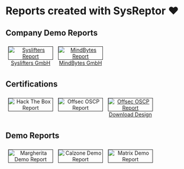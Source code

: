 # Reports created with SysReptor ❤️ 
## Company Demo Reports
<div style="text-align:center">
<a href="/assets/reports/Demo-Report-Syslifters.pdf" target="_blank">
    <figure style="float:left;width:24%;margin:0.5em;">
        <img alt="Syslifters Report" src="/assets/reports/Demo-Report-Syslifters-Preview.png" style="border:1px solid;" />
        <figcaption><a href="https://www.syslifters.com/" target="_blank">Syslifters GmbH</a></figcaption>
    </figure>
</a>
<a href="/assets/reports/Demo-Report-MindBytes.pdf" target="_blank">
    <figure style="float:left;width:24%;margin:0.5em;">
        <img alt="MindBytes Report" src="/assets/reports/Demo-Report-MindBytes-Preview.png" style="border:1px solid;" />
        <figcaption><a href="https://mind-bytes.de/" target="_blank">MindBytes GmbH</a></figcaption>
    </figure>
</a>
</div>
<br style="clear:both" />

## Certifications
<div style="text-align:center">
<a href="/assets/reports/HTB-CPTS-Report.pdf" target="_blank">
    <figure style="float:left;width:24%;margin:0.5em;">
        <img alt="Hack The Box Report" src="/assets/reports/HTB-CPTS-Report-Preview.png" style="border:1px solid;" />
        <!--<figcaption>
            <a href="#">Download Design</a>
        </figcaption>-->
    </figure>
</a>
<a href="/assets/reports/OSCP-Exam-Report.pdf" target="_blank">
    <figure style="float:left;width:24%;margin:0.5em;">
        <img alt="Offsec OSCP Report" src="/assets/reports/OSCP-Exam-Report-Preview.png" style="border:1px solid;" />
        <!--<figcaption><a href="#">Download Design</a></figcaption>-->
    </figure>
</a>
</a>
<a href="/assets/reports/Altered-Security-Report.pdf" target="_blank">
    <figure style="float:left;width:24%;margin:0.5em;">
        <img alt="Offsec OSCP Report" src="/assets/reports/Altered-Security-Report-Preview.png" style="border:1px solid;" />
        <figcaption><a href="/assets/reports/Altered-Security-Report-Design.tar.gz">Download Design</a></figcaption>
    </figure>
</a>
</div>
<br style="clear:both" />

## Demo Reports
<div style="text-align:center">
<a href="/assets/reports/Margherita-Report-Demo.pdf" target="_blank">
    <figure style="float:left;width:24%;margin:0.5em;">
        <img alt="Margherita Demo Report" src="/assets/reports/Margherita-Report-Demo-Preview.png" style="border:1px solid;" />
        <!--<figcaption>
            <a href="#">Download Design</a>
        </figcaption>-->
    </figure>
</a>
<a href="/assets/reports/Calzone-Report-Demo.pdf" target="_blank">
    <figure style="float:left;width:24%;margin:0.5em;">
        <img alt="Calzone Demo Report" src="/assets/reports/Calzone-Report-Demo-Preview.png" style="border:1px solid;" />
        <!--<figcaption>
            <a href="#">Download Design</a>
        </figcaption>-->
    </figure>
</a>
<a href="/assets/reports/Matrix-Report-Demo.pdf" target="_blank">
    <figure style="float:left;width:24%;margin:0.5em;">
        <img alt="Matrix Demo Report" src="/assets/reports/Matrix-Report-Demo-Preview.png" style="border:1px solid;" />
        <!--<figcaption>
            <a href="#">Download Design</a>
        </figcaption>-->
    </figure>
</a>
</div>
<br style="clear:both" />

